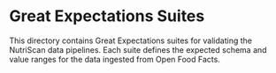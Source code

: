 # Great Expectations Suites

This directory contains Great Expectations suites for validating the NutriScan data pipelines. Each suite defines the expected schema and value ranges for the data ingested from Open Food Facts.
